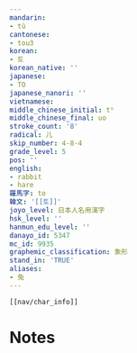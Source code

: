 ```yaml
---
mandarin:
- tù
cantonese:
- tou3
korean:
- 토
korean_native: ''
japanese:
- TO
japanese_nanori: ''
vietnamese:
middle_chinese_initial: tʰ
middle_chinese_final: uo
stroke_count: '8'
radical: 儿
skip_number: 4-8-4
grade_level: 5
pos: ''
english:
- rabbit
- hare
羅馬字: to
韓文: '[[토]]'
joyo_level: 日本人名用漢字
hsk_level: ''
hanmun_edu_level: ''
danayo_id: 5347
mc_id: 9935
graphemic_classification: 象形
stand_in: 'TRUE'
aliases:
- 兔
---
```

```meta-bind-embed
[[nav/char_info]]
```

# Notes
